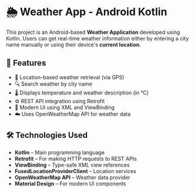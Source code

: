 # 🌦️ Weather App - Android Kotlin

This project is an Android-based **Weather Application** developed using Kotlin. Users can get real-time weather information either by entering a city name manually or using their device's **current location**.

## 🚀 Features

- 📍 Location-based weather retrieval (via GPS)
- 🔍 Search weather by city name
- 🌡️ Displays temperature and weather description (in °C)
- ⚙️ REST API integration using Retrofit
- 📱 Modern UI using XML and ViewBinding
- ☁️ Uses OpenWeatherMap API for weather data

## 🛠️ Technologies Used

- **Kotlin** – Main programming language
- **Retrofit** – For making HTTP requests to REST APIs
- **ViewBinding** – Type-safe XML view references
- **FusedLocationProviderClient** – Location services
- **OpenWeatherMap API** – Weather data provider
- **Material Design** – For modern UI components

